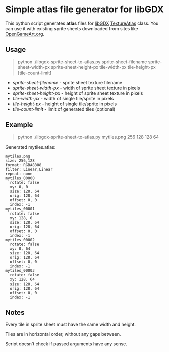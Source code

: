 # Simple atlas file generator for libGDX
This python script generates **atlas** files for [libGDX](https://github.com/libgdx/libgdx) [TextureAtlas](https://github.com/libgdx/libgdx/wiki/Texture-packer#textureatlas) class. You can use it with existing sprite sheets downloaded from sites like [OpenGameArt.org](http://opengameart.org).

Usage
-----
> python ./libgdx-sprite-sheet-to-atlas.py sprite-sheet-filename sprite-sheet-width-px sprite-sheet-height-px tile-width-px tile-height-px [tile-count-limit]

* *sprite-sheet-filename* - sprite sheet texture filename
* *sprite-sheet-width-px* - width of sprite sheet texture in pixels
* *sprite-sheet-height-px* - height of sprite sheet texture in pixels
* *tile-width-px* - width of single tile/sprite in pixels
* *tile-height-px* - height of single tile/sprite in pixels
* *tile-count-limit* - limit of generated tiles (optional)

Example
-------
> python ./libgdx-sprite-sheet-to-atlas.py mytiles.png 256 128 128 64

Generated mytiles.atlas:
```
mytiles.png
size: 256,128
format: RGBA8888
filter: Linear,Linear
repeat: none
mytiles_00000
  rotate: false
  xy: 0, 0
  size: 128, 64
  orig: 128, 64
  offset: 0, 0
  index: -1
mytiles_00001
  rotate: false
  xy: 128, 0
  size: 128, 64
  orig: 128, 64
  offset: 0, 0
  index: -1
mytiles_00002
  rotate: false
  xy: 0, 64
  size: 128, 64
  orig: 128, 64
  offset: 0, 0
  index: -1
mytiles_00003
  rotate: false
  xy: 128, 64
  size: 128, 64
  orig: 128, 64
  offset: 0, 0
  index: -1
```

Notes
-----
Every tile in sprite sheet must have the same width and height.

Tiles are in horizontal order, without any gaps between.

Script doesn't check if passed arguments have any sense.

